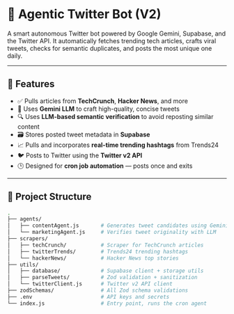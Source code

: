 # 🤖 Agentic Twitter Bot (V2)

A smart autonomous Twitter bot powered by Google Gemini, Supabase, and the Twitter API. It automatically fetches trending tech articles, crafts viral tweets, checks for semantic duplicates, and posts the most unique one daily.

---

## 🔧 Features

- ✅ Pulls articles from **TechCrunch**, **Hacker News**, and more
- 🧠 Uses **Gemini LLM** to craft high-quality, concise tweets
- 🔍 Uses **LLM-based semantic verification** to avoid reposting similar content
- 🗃️ Stores posted tweet metadata in **Supabase**
- 📈 Pulls and incorporates **real-time trending hashtags** from Trends24
- 🐦 Posts to Twitter using the **Twitter v2 API**
- 🕒 Designed for **cron job automation** — posts once and exits

---

## 📁 Project Structure

```bash
.
├── agents/
│   ├── contentAgent.js       # Generates tweet candidates using Gemini
│   └── marketingAgent.js     # Verifies tweet originality with LLM
├── scrapers/
│   ├── techCrunch/           # Scraper for TechCrunch articles
│   ├── twitterTrends/        # Trends24 trending hashtags
│   └── hackerNews/           # Hacker News top stories
├── utils/
│   ├── database/             # Supabase client + storage utils
│   ├── parseTweets/          # Zod validation + sanitization
│   └── twitterClient.js      # Twitter v2 API client
├── zodSchemas/               # All Zod schema validations
├── .env                      # API keys and secrets
└── index.js                  # Entry point, runs the cron agent
